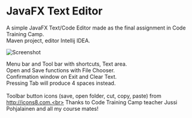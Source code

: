 # JavaFX Text Editor
A simple JavaFX Text/Code Editor made as the final assignment in Code Training Camp.<br>
Maven project, editor Intellij IDEA.

![Screenshot](http://i.imgur.com/F3uLMjc.jpg)

Menu bar and Tool bar with shortcuts, Text area.<br>
Open and Save functions with File Chooser.<br>
Confirmation window on Exit and Clear Text.<br>
Pressing Tab will produce 4 spaces instead.<br>
<br>
Toolbar button icons (save, open folder, cut, copy, paste) from http://icons8.com.<br>
Thanks to Code Training Camp teacher Jussi Pohjalainen and all my course mates!
